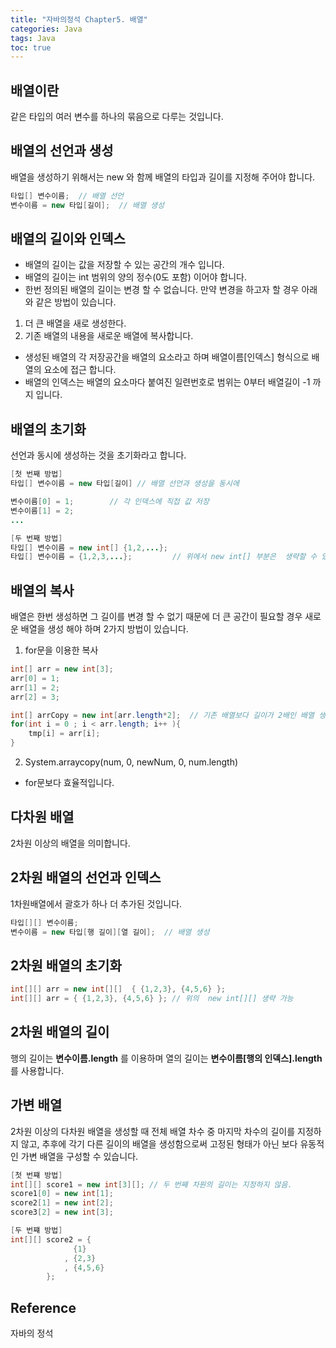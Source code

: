 ```yaml
---
title: "자바의정석 Chapter5. 배열"
categories: Java
tags: Java
toc: true
---
```


## 배열이란
같은 타입의 여러 변수를 하나의 묶음으로 다루는 것입니다.

## 배열의 선언과 생성
배열을 생성하기 위해서는 new 와 함께 배열의 타입과 길이를 지정해 주어야 합니다.

```java
타입[] 변수이름;	// 배열 선언
변수이름 = new 타입[길이];	// 배열 생성 
```

## 배열의 길이와 인덱스
- 배열의 길이는 값을 저장할 수 있는 공간의 개수 입니다.
- 배열의 길이는 int 범위의 양의 정수(0도 포함) 이어야 합니다. 
- 한번 정의된 배열의 길이는 변경 할 수 없습니다. 만약 변경을 하고자 할 경우 아래와 같은 방법이 있습니다.
1. 더 큰 배열을 새로 생성한다.
2. 기존 배열의 내용을 새로운 배열에 복사합니다.
- 생성된 배열의 각 저장공간을 배열의 요소라고 하며 배열이름[인덱스] 형식으로 배열의 요소에 접근 합니다.
- 배열의 인덱스는 배열의 요소마다 붙여진 일련번호로 범위는 0부터 배열길이 -1 까지 입니다.


## 배열의 초기화
선언과 동시에 생성하는 것을 초기화라고 합니다.

```java
[첫 번째 방법]
타입[] 변수이름 = new 타입[길이] // 배열 선언과 생성을 동시에

변수이름[0] = 1;		// 각 인덱스에 직접 값 저장
변수이름[1] = 2;
...

[두 번째 방법]
타입[] 변수이름 = new int[] {1,2,...}; 
타입[] 변수이름 = {1,2,3,...};		 // 위에서 new int[] 부분은  생략할 수 있습니다. 
```

## 배열의 복사
배열은 한번 생성하면 그 길이를 변경 할 수 없기 때문에 더 큰 공간이 필요할 경우 새로운 배열을 생성 해야 하며 2가지 방법이 있습니다.

1. for문을 이용한 복사

```java
int[] arr = new int[3];
arr[0] = 1;
arr[1] = 2;
arr[2] = 3;

int[] arrCopy = new int[arr.length*2];  // 기존 배열보다 길이가 2배인 배열 생성
for(int i = 0 ; i < arr.length; i++ ){
	tmp[i] = arr[i];
}	
```

2. System.arraycopy(num, 0, newNum, 0, num.length) 
- for문보다 효율적입니다.


## 다차원 배열
2차원 이상의 배열을 의미합니다. 


## 2차원 배열의 선언과 인덱스
1차원배열에서 괄호가 하나 더 추가된 것입니다.

```java
타입[][] 변수이름;
변수이름 = new 타입[행 길이][열 길이];	// 배열 생성 
```

## 2차원 배열의 초기화

```java
int[][] arr = new int[][]  { {1,2,3}, {4,5,6} };
int[][] arr = { {1,2,3}, {4,5,6} }; // 위의  new int[][] 생략 가능
```

## 2차원 배열의 길이
행의 길이는 **변수이름.length** 를 이용하며 열의 길이는 **변수이름[행의 인덱스].length** 를 사용합니다.

## 가변 배열
2차원 이상의 다차원 배열을 생성할 때 전체 배열 차수 중 마지막 차수의 길이를 지정하지 않고, 추후에 각기 다른 길이의 배열을 생성함으로써 고정된 형태가 아닌 보다 유동적인 가변 배열을 구성할 수 있습니다.

```java
[첫 번쨰 방법]
int[][] score1 = new int[3][]; // 두 번째 차원의 길이는 지정하지 않음.
score1[0] = new int[1];
score2[1] = new int[2];
score3[2] = new int[3];

[두 번쨰 방법]
int[][] score2 = {
			  {1}
			, {2,3}
			, {4,5,6}
		};	
```

## Reference
자바의 정석